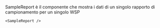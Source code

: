 SampleReport è il componente che mostra i dati di un singolo rapporto di campionamento per un singolo WSP

```
<SampleReport />
```
